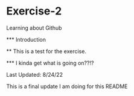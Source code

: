 # Exercise-2
Learning about Github


*** Introduction

** This is a test for the exercise.

*** I kinda get what is going on??!?

Last Updated: 8/24/22

This is a final update I am doing for this README